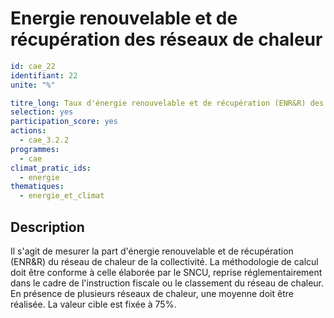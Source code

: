 # Energie renouvelable et de récupération des réseaux de chaleur
```yaml
id: cae_22
identifiant: 22
unite: "%"

titre_long: Taux d'énergie renouvelable et de récupération (ENR&R) des réseaux de chaleur sur le territoire
selection: yes
participation_score: yes
actions:
  - cae_3.2.2
programmes:
  - cae
climat_pratic_ids:
  - energie
thematiques:
  - energie_et_climat
```
## Description
Il s'agit de mesurer la part d'énergie renouvelable et de récupération (ENR&R) du réseau de chaleur de la collectivité. La méthodologie de calcul doit être conforme à celle élaborée par le SNCU, reprise réglementairement dans le cadre de l'instruction fiscale ou le classement du réseau de chaleur. En présence de plusieurs réseaux de chaleur, une moyenne doit être réalisée. 
La valeur cible est fixée à 75%.

